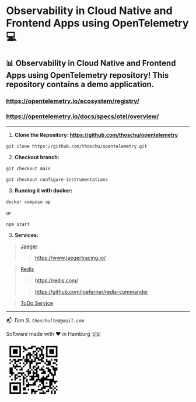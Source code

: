 # Observability in Cloud Native and Frontend Apps using OpenTelemetry 💻

## 📊 Observability in Cloud Native and Frontend Apps using OpenTelemetry repository! This repository contains a demo application.

### https://opentelemetry.io/ecosystem/registry/
### https://opentelemetry.io/docs/specs/otel/overview/

---

1. **Clone the Repository: https://github.com/thoschu/opentelemetry** 

```
git clone https://github.com/thoschu/opentelemetry.git
```

2. **Checkout branch:** 

```
git checkout main
```

```
git checkout configure-instrumentations
```

3. **Running it with docker:**

```
docker compose up
```

or

```
npm start
```

3. **Services:**

> [Jaeger](http://localhost:16686/)
> > https://www.jaegertracing.io/

> [Redis](http://localhost:8088/)
> > https://redis.com/
> 
> > https://github.com/joeferner/redis-commander

> [ToDo Service](http://localhost:8081/todos)

---

📬
*Tom S.*
*```thoschulte@gmail.com```*

Software made with ❤️ in Hamburg 🇩🇪

![qr-code](./assets/thomas-schulte.de.png)
